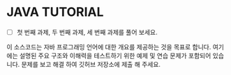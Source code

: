 # JAVA TUTORIAL

- [ ] 첫 번째 과제, 두 번째 과제, 세 번째 과제를 풀어 보세요. 

이 소스코드는 자바 프로그래밍 언어에 대한 개요를 제공하는 것을 목표로 합니다. 
여기에는 설명된 주요 구조와 이해력을 테스트하기 위한 예제 및 연습 문제가 포함되어 있습니다.
문제를 보고 해결 하여 깃허브 저장소에 제출 해 주세요.  
